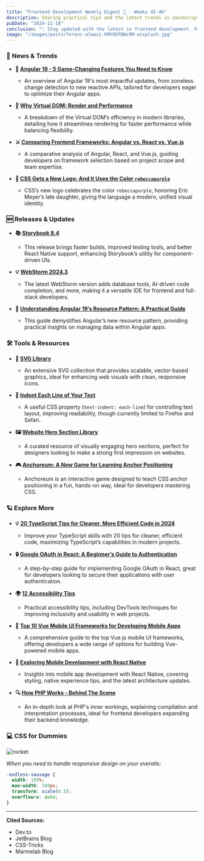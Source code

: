 ```yaml
---
title: "Frontend Development Weekly Digest 🌸 - Weeks 45-46"
description: Sharing practical tips and the latest trends in JavaScript
pubDate: "2024-11-18"
conclusion: "💡 Stay updated with the latest in frontend development. Follow the links for more insights."
image: "/images/posts/ferenc-almasi-hMYODfDWs9M-unsplash.jpg"
---
```


### 📢 News & Trends

- **🚀 [Angular 19 - 5 Game-Changing Features You Need to Know](https://dev.to/this-is-angular/angular-19-5-game-changing-features-you-need-to-know-32cd?ref=zazen_code)**
  - An overview of Angular 19's most impactful updates, from zoneless change detection to new reactive APIs, tailored for developers eager to optimize their Angular apps.

- **🧩 [Why Virtual DOM: Render and Performance](https://dev.to/sonaykara/why-virtual-dom-faster-rendering-and-performance-1cjh?ref=zazen_code)**
  - A breakdown of the Virtual DOM’s efficiency in modern libraries, detailing how it streamlines rendering for faster performance while balancing flexibility.

- **⚔️ [Comparing Frontend Frameworks: Angular vs. React vs. Vue.js](https://dev.to/okoye_ndidiamaka_5e3b7d30/comparing-frontend-frameworks-angular-vs-react-vs-vuejs-which-one-fits-your-project-best-5epm?ref=zazen_code)**
  - A comparative analysis of Angular, React, and Vue.js, guiding developers on framework selection based on project scope and team expertise.

- **🎨 [CSS Gets a New Logo: And It Uses the Color `rebeccapurple`](https://michaelcharl.es/aubrey/en/code/new-rebeccapurple-css-logo?ref=zazen_code)**
  - CSS’s new logo celebrates the color `rebeccapurple`, honoring Eric Meyer’s late daughter, giving the language a modern, unified visual identity.

### 🆕 Releases & Updates

- **📚 [Storybook 8.4](https://storybook.js.org/blog/storybook-8-4/?ref=zazen_code)**
  - This release brings faster builds, improved testing tools, and better React Native support, enhancing Storybook’s utility for component-driven UIs.

- **💡 [WebStorm 2024.3](https://blog.jetbrains.com/webstorm/2024/11/webstorm-2024-3?ref=zazen_code)**
  - The latest WebStorm version adds database tools, AI-driven code completion, and more, making it a versatile IDE for frontend and full-stack developers.

- **📐 [Understanding Angular 19’s Resource Pattern: A Practical Guide](https://itnext.io/understanding-angular-19s-resource-pattern-a-practical-guide-add8521f78f2?ref=zazen_code)**
  - This guide demystifies Angular’s new resource pattern, providing practical insights on managing data within Angular apps.

### 🛠 Tools & Resources

- **🎨 [SVG Library](https://svgl.app/?ref=zazen_code)**
  - An extensive SVG collection that provides scalable, vector-based graphics, ideal for enhancing web visuals with clean, responsive icons.

- **📏 [Indent Each Line of Your Text](https://css-tip.com/text-indent/?ref=zazen_code)**
  - A useful CSS property (`text-indent: each-line`) for controlling text layout, improving readability, though currently limited to Firefox and Safari.

- **🖼️ [Website Hero Section Library](https://www.supahero.io/?ref=zazen_code)**
  - A curated resource of visually engaging hero sections, perfect for designers looking to make a strong first impression on websites.

- **🎮 [Anchoreum: A New Game for Learning Anchor Positioning](https://css-tricks.com/anchoreum-a-new-game-for-learning-anchor-positioning/?ref=zazen_code)**
  - Anchoreum is an interactive game designed to teach CSS anchor positioning in a fun, hands-on way, ideal for developers mastering CSS.

### 🪐 Explore More

- **💡 [20 TypeScript Tips for Cleaner, More Efficient Code in 2024](https://jsdev.space/20-ts-tricks?ref=zazen_code)**
  - Improve your TypeScript skills with 20 tips for cleaner, efficient code, maximizing TypeScript’s capabilities in modern projects.

- **🔒 [Google OAuth in React: A Beginner’s Guide to Authentication](https://marmelab.com/blog/2024/11/18/google-authentication-react.html?ref=zazen_code)**
  - A step-by-step guide for implementing Google OAuth in React, great for developers looking to secure their applications with user authentication.

- **🌍 [12 Accessibility Tips](https://devtoolstips.org/tag/accessibility?ref=zazen_code)**
  - Practical accessibility tips, including DevTools techniques for improving inclusivity and usability in web projects.

- **📱 [Top 10 Vue Mobile UI Frameworks for Developing Mobile Apps](https://itechnolabs.ca/top-vue-mobile-ui-frameworks-for-developing-mobile-apps/?ref=zazen_code)**
  - A comprehensive guide to the top Vue.js mobile UI frameworks, offering developers a wide range of options for building Vue-powered mobile apps.

- **📲 [Exploring Mobile Development with React Native](https://techhub.iodigital.com/articles/exploring-mobile-development-with-react-native?ref=zazen_code)**
  - Insights into mobile app development with React Native, covering styling, native experience tips, and the latest architecture updates.

- **🔍 [How PHP Works - Behind The Scene](https://dev.to/jamir_hossain_8800f85fdd5/how-php-works-behind-the-scene-1eac?ref=zazen_code)**
  - An in-depth look at PHP's inner workings, explaining compilation and interpretation processes, ideal for frontend developers expanding their backend knowledge.

### 💻 CSS for Dummies

<div class="flex w-full justify-center">
  <img src="/images/posts/2024-11-18-frontend-weekly-digest-46/sausage.webp" alt="rocket" class="w-2/3 md:w-2/3 border-2 border-white border-opacity-50" />
</div>

_When you need to handle responsive design on your overalls:_

```css
.endless-sausage {
  width: 100%;
  max-width: 300px;
  transform: scale(0.5);
  overflow-x: auto;
}
```

---

**Cited Sources:**

- Dev.to
- JetBrains Blog
- CSS-Tricks
- Marmelab Blog
